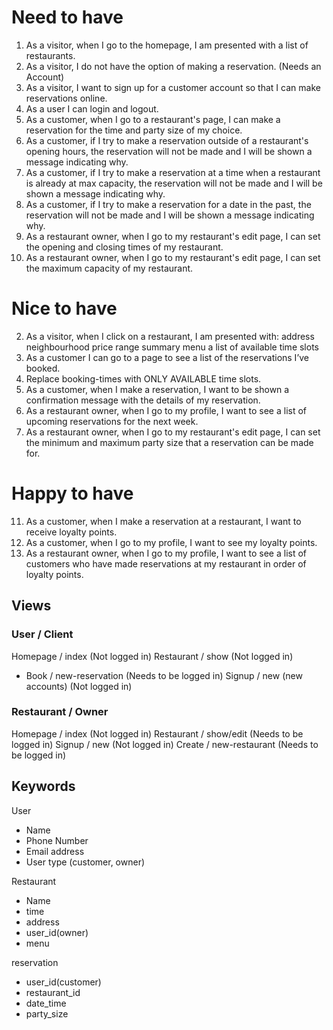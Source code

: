 # Need to have
1. As a visitor, when I go to the homepage, I am presented with a list of restaurants.
3. As a visitor, I do not have the option of making a reservation. (Needs an Account)
4. As a visitor, I want to sign up for a customer account so that I can make reservations online.
5. As a user I can login and logout.
6. As a customer, when I go to a restaurant's page, I can make a reservation for the time and party size of my choice.
8. As a customer, if I try to make a reservation outside of a restaurant's opening hours, the reservation will not be made and I will be shown a message indicating why.
9. As a customer, if I try to make a reservation at a time when a restaurant is already at max capacity, the reservation will not be made and I will be shown a message indicating why.
10. As a customer, if I try to make a reservation for a date in the past, the reservation will not be made and I will be shown a message indicating why.
16. As a restaurant owner, when I go to my restaurant's edit page, I can set the opening and closing times of my restaurant.
17. As a restaurant owner, when I go to my restaurant's edit page, I can set the maximum capacity of my restaurant.


# Nice to have
2. As a visitor, when I click on a restaurant, I am presented with:
address
neighbourhood
price range
summary
menu
a list of available time slots
7. As a customer I can go to a page to see a list of the reservations I’ve booked.
8. Replace booking-times with ONLY AVAILABLE time slots.
13. As a customer, when I make a reservation, I want to be shown a confirmation message with the details of my reservation.
14. As a restaurant owner, when I go to my profile, I want to see a list of upcoming reservations for the next week.
18. As a restaurant owner, when I go to my restaurant's edit page, I can set the minimum and maximum party size that a reservation can be made for.

# Happy to have
11. As a customer, when I make a reservation at a restaurant, I want to receive loyalty points.
12. As a customer, when I go to my profile, I want to see my loyalty points.
15. As a restaurant owner, when I go to my profile, I want to see a list of customers who have made reservations at my restaurant in order of loyalty points.

## Views

### User / Client
Homepage / index (Not logged in)
Restaurant / show (Not logged in)
  - Book / new-reservation (Needs to be logged in)
Signup / new (new accounts) (Not logged in)


### Restaurant / Owner
Homepage / index (Not logged in)
Restaurant / show/edit (Needs to be logged in)
Signup / new (Not logged in)
Create / new-restaurant (Needs to be logged in)


## Keywords
User
  - Name
  - Phone Number
  - Email address
  - User type (customer, owner)

Restaurant
  - Name
  - time
  - address
  - user_id(owner)
  - menu

reservation
  - user_id(customer)
  - restaurant_id
  - date_time
  - party_size
